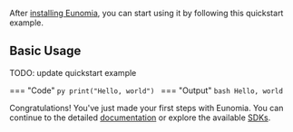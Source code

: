 After [installing Eunomia](installation.md), you can start using it by following this quickstart example.

## Basic Usage
TODO: update quickstart example

=== "Code"
    ```py
    print("Hello, world")
    ```
=== "Output"
    ```bash
    Hello, world
    ```

Congratulations! You've just made your first steps with Eunomia. You can continue to the detailed [documentation](../server/index.md) or explore the available [SDKs](../sdks/index.md).
